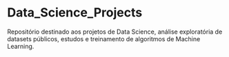 # Data_Science_Projects

Repositório destinado aos projetos de Data Science, análise exploratória de datasets públicos, estudos e treinamento de algoritmos de Machine Learning.
